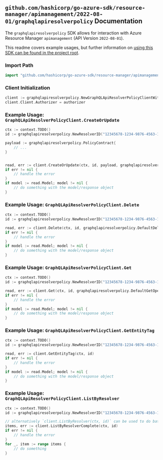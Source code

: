 
## `github.com/hashicorp/go-azure-sdk/resource-manager/apimanagement/2022-08-01/graphqlapiresolverpolicy` Documentation

The `graphqlapiresolverpolicy` SDK allows for interaction with Azure Resource Manager `apimanagement` (API Version `2022-08-01`).

This readme covers example usages, but further information on [using this SDK can be found in the project root](https://github.com/hashicorp/go-azure-sdk/tree/main/docs).

### Import Path

```go
import "github.com/hashicorp/go-azure-sdk/resource-manager/apimanagement/2022-08-01/graphqlapiresolverpolicy"
```


### Client Initialization

```go
client := graphqlapiresolverpolicy.NewGraphQLApiResolverPolicyClientWithBaseURI("https://management.azure.com")
client.Client.Authorizer = authorizer
```


### Example Usage: `GraphQLApiResolverPolicyClient.CreateOrUpdate`

```go
ctx := context.TODO()
id := graphqlapiresolverpolicy.NewResolverID("12345678-1234-9876-4563-123456789012", "example-resource-group", "serviceName", "apiId", "resolverId")

payload := graphqlapiresolverpolicy.PolicyContract{
	// ...
}


read, err := client.CreateOrUpdate(ctx, id, payload, graphqlapiresolverpolicy.DefaultCreateOrUpdateOperationOptions())
if err != nil {
	// handle the error
}
if model := read.Model; model != nil {
	// do something with the model/response object
}
```


### Example Usage: `GraphQLApiResolverPolicyClient.Delete`

```go
ctx := context.TODO()
id := graphqlapiresolverpolicy.NewResolverID("12345678-1234-9876-4563-123456789012", "example-resource-group", "serviceName", "apiId", "resolverId")

read, err := client.Delete(ctx, id, graphqlapiresolverpolicy.DefaultDeleteOperationOptions())
if err != nil {
	// handle the error
}
if model := read.Model; model != nil {
	// do something with the model/response object
}
```


### Example Usage: `GraphQLApiResolverPolicyClient.Get`

```go
ctx := context.TODO()
id := graphqlapiresolverpolicy.NewResolverID("12345678-1234-9876-4563-123456789012", "example-resource-group", "serviceName", "apiId", "resolverId")

read, err := client.Get(ctx, id, graphqlapiresolverpolicy.DefaultGetOperationOptions())
if err != nil {
	// handle the error
}
if model := read.Model; model != nil {
	// do something with the model/response object
}
```


### Example Usage: `GraphQLApiResolverPolicyClient.GetEntityTag`

```go
ctx := context.TODO()
id := graphqlapiresolverpolicy.NewResolverID("12345678-1234-9876-4563-123456789012", "example-resource-group", "serviceName", "apiId", "resolverId")

read, err := client.GetEntityTag(ctx, id)
if err != nil {
	// handle the error
}
if model := read.Model; model != nil {
	// do something with the model/response object
}
```


### Example Usage: `GraphQLApiResolverPolicyClient.ListByResolver`

```go
ctx := context.TODO()
id := graphqlapiresolverpolicy.NewResolverID("12345678-1234-9876-4563-123456789012", "example-resource-group", "serviceName", "apiId", "resolverId")

// alternatively `client.ListByResolver(ctx, id)` can be used to do batched pagination
items, err := client.ListByResolverComplete(ctx, id)
if err != nil {
	// handle the error
}
for _, item := range items {
	// do something
}
```
